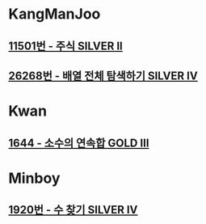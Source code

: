 # KangManJoo
## [11501번 - 주식 SILVER II](https://www.acmicpc.net/problem/11501)
## [26268번 - 배열 전체 탐색하기 SILVER IV](https://www.acmicpc.net/problem/26268)

# Kwan
## [1644 - 소수의 연속합 GOLD III](https://www.acmicpc.net/problem/1644)

# Minboy
## [1920번 - 수 찾기 SILVER IV](https://www.acmicpc.net/problem/1920)
